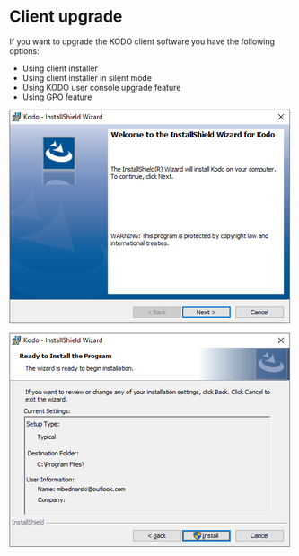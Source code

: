 # Client upgrade

If you want to upgrade the KODO client software you have the following options:

* Using client installer 
* Using client installer in silent mode
* Using KODO user console upgrade feature
* Using GPO feature



![](../../.gitbook/assets/image%20%28135%29.png)

![](../../.gitbook/assets/image%20%28144%29.png)







